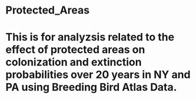 # Protected_Areas
# This is for analyzsis related to the effect of protected areas on colonization and extinction probabilities over 20 years in NY and PA using Breeding Bird Atlas Data.
